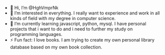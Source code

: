 - 👋 Hi, I’m @HghVmprNk
- 👀 I’m interested in everything. I really want to experience and work in all kinds of field with my degree in computer science. 
- 🌱 I’m currently learning javascript, python, mysql. I have personal projects that i want to do and i need to further my study on programming languages.
- ⚡ Fun fact: I love books. I am trying to create my own personal library database based on my own book collection. 

<!---
HghVmprNk/HghVmprNk is a ✨ special ✨ repository because its `README.md` (this file) appears on your GitHub profile.
You can click the Preview link to take a look at your changes.
--->

